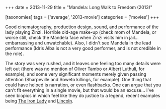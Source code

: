 +++
date = 2013-11-29
title = "Mandela: Long Walk to Freedom (2013)"

[taxonomies]
tags = ['average', '2013-movie']
categories = ['movies']
+++

Good cinematography, production design, sound, and performance of the
lady playing Zinzi. Horrible old-age make-up (check mom of Mandela, or
worse still, check the Mandela face when Zinzi visits him in jail...
embarrassing and unwatchable). Also, I didn't see Mandela in the lead
performance (Idris Alba is not a very good performer, and is not
credible in the role).

The story was very rushed, and it leaves one feeling too many details
were left out (there was no mention of Oliver Tambo or Albert Luthuli,
for example), and some very significant moments merely given passing
attention (Sharpeville and Soweto killings, for example). One thing that
could have helped is narration, or even flashbacks. One can argue that
you can't fit everything in a single movie, but that would be an
excuse... I've seen biopics in which feel like they do justice to a
legend, recent examples being [The Iron Lady] and [Lincoln].

  [The Iron Lady]: http://tshepang.net/the-iron-lady-2011
  [Lincoln]: http://tshepang.net/lincoln-2012
